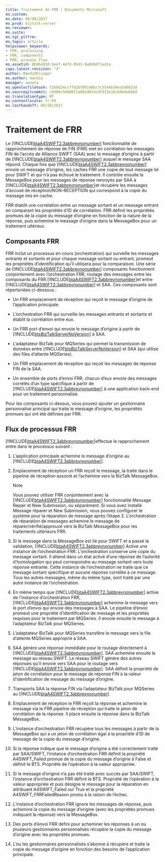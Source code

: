```yaml
---
title: Traitement de FRR | Documents Microsoft
ms.custom: 
ms.date: 06/08/2017
ms.prod: biztalk-server
ms.reviewer: 
ms.suite: 
ms.tgt_pltfrm: 
ms.topic: article
helpviewer_keywords:
- FRR, processing
- FRR, components
- FRR, process flow
ms.assetid: 8b064d18-5ee7-44fd-95d1-9a0d66f1ad1a
caps.latest.revision: "3"
author: MandiOhlinger
ms.author: mandia
manager: anneta
ms.openlocfilehash: f2b0d34ccffd2bf09148bcfc5544b38ea5d0033d
ms.sourcegitcommit: cb908c540d8f1a692d01dc8f313e16cb4b4e696d
ms.translationtype: MT
ms.contentlocale: fr-FR
ms.lasthandoff: 09/20/2017
---
```

# <a name="frr-processing"></a>Traitement de FRR
Le [!INCLUDE[btaA4SWIFT2.3abbrevnonumber](../../includes/btaa4swift2-3abbrevnonumber-md.md)] fonctionnalité de rapprochement de réponse de FIN (FRR) met en corrélation les messages FIN de l’accès de Alliance SWIFT (SAA) avec le message d’origine à partir de [!INCLUDE[btaA4SWIFT2.3abbrevnonumber](../../includes/btaa4swift2-3abbrevnonumber-md.md)] auquel le message SAA répond. Chaque fois que [!INCLUDE[btaA4SWIFT2.3abbrevnonumber](../../includes/btaa4swift2-3abbrevnonumber-md.md)] envoie un message d’origine, les caches FRR une copie de tout message lié pour SWIFT et qui n’a pas échoué le traitement. Il contrôle ensuite la MessageBox pour les messages de réponse renvoyés par SAA à [!INCLUDE[btaA4SWIFT2.3abbrevnonumber](../../includes/btaa4swift2-3abbrevnonumber-md.md)]et récupère les messages d’accusé de réception/NON-RÉCEPTION qui correspond à la copie du message mis en cache.  
  
 FRR établit une corrélation entre un message sortant et un message entrant en comparant les propriétés d’ID de corrélation. FRR définit les propriétés promues de la copie du message d’origine en fonction de la nature de la réponse, puis achemine le message d’origine dans la MessageBox pour un traitement ultérieur.  
  
## <a name="frr-components"></a>Composants FRR  
 FRR inclut un processus en cours (orchestration) qui surveille les messages entrants et sortants et pour chaque message sortant ou entrant, promeut les propriétés d’identification qu’il utilisera pour la comparaison. Une série de [!INCLUDE[btaA4SWIFT2.3abbrevnonumber](../../includes/btaa4swift2-3abbrevnonumber-md.md)] composants fonctionnent conjointement avec l’orchestration FRR, routage des messages entre les composants du FRR [!INCLUDE[btaA4SWIFT2.3abbrevnonumber](../../includes/btaa4swift2-3abbrevnonumber-md.md)]et entre [!INCLUDE[btaA4SWIFT2.3abbrevnonumber](../../includes/btaa4swift2-3abbrevnonumber-md.md)] et SAA. Ces composants sont répertoriées ci-dessous :  
  
-   Un FRR emplacement de réception qui reçoit le message d’origine de l’application principale.  
  
-   L’orchestration FRR qui surveille les messages entrants et sortants et établit la corrélation entre eux.  
  
-   Un FRR port d’envoi qui envoie le message d’origine à partir de [!INCLUDE[btsBizTalkServerNoVersion](../../includes/btsbiztalkservernoversion-md.md)] à SAA.  
  
-   L’adaptateur BizTalk pour MQSeries qui permet la transmission de données entre [!INCLUDE[btsBizTalkServerNoVersion](../../includes/btsbiztalkservernoversion-md.md)] et SAA (qui utilise des files d’attente MQSeries).  
  
-   Un FRR emplacement de réception qui reçoit les messages de réponse FIN de la SAA.  
  
-   Un ensemble de ports d’envoi FRR, chacun d’eux envoie des messages corrélés d’un type spécifique à partir de [!INCLUDE[btaA4SWIFT2.3abbrevnonumber](../../includes/btaa4swift2-3abbrevnonumber-md.md)] à une application back-end pour un traitement personnalisé.  
  
 Pour les composants ci-dessus, vous pouvez ajouter un gestionnaire personnalisé principal qui traite le message d’origine, les propriétés promues qui ont été définies par FRR.  
  
## <a name="frr-process-flow"></a>Flux de processus FRR  
 [!INCLUDE[btaA4SWIFT2.3abbrevnonumber](../../includes/btaa4swift2-3abbrevnonumber-md.md)]effectue le rapprochement entre dans le processus suivant :  
  
1.  L’application principale achemine le message d’origine au [!INCLUDE[btaA4SWIFT2.3abbrevnonumber](../../includes/btaa4swift2-3abbrevnonumber-md.md)].  
  
2.  Emplacement de réception un FRR reçoit le message, la traite dans le pipeline de réception associé et l’achemine vers la BizTalk MessageBox.  
  
    > [!NOTE]
    >  Vous pouvez utiliser FRR conjointement avec la [!INCLUDE[btaA4SWIFT2.3abbrevnonumber](../../includes/btaa4swift2-3abbrevnonumber-md.md)] fonctionnalité Message Repair et New Submission, ou séparément. Si vous avez installé Message réparer et New Submission, vous pouvez configurer le système pour la réparation de message après l’étape 2. L’orchestration de réparation de messages achemine le message de réparer/vérifié/approuvé vers la BizTalk MessageBox pour les traitements ultérieurs FRR.  
  
3.  Si le message dans la MessageBox est lié pour SWIFT et a passé la validation, [!INCLUDE[btaA4SWIFT2.3abbrevnonumber](../../includes/btaa4swift2-3abbrevnonumber-md.md)] Active une instance de l’orchestration FRR. L’orchestration conserve une copie du message sortant. Il attend dans un état activé d’une réponse de l’autorité d’homologation qui peut correspondre au message sortant vers toute réponse entrante. Cette instance de l’orchestration ne traite que ce message sortant spécifique et aucune réponse corrélée à ce message. Tous les autres messages, même du même type, sont traité par une autre instance de l’orchestration.  
  
4.  En même temps que [!INCLUDE[btaA4SWIFT2.3abbrevnonumber](../../includes/btaa4swift2-3abbrevnonumber-md.md)] active de l’instance d’orchestration FRR, [!INCLUDE[btaA4SWIFT2.3abbrevnonumber](../../includes/btaa4swift2-3abbrevnonumber-md.md)] achemine le message vers le port d’envoi qui envoie des messages à SAA. Le pipeline d’envoi promeut une propriété d’identification de message et les propriétés requises pour le traitement par MQSeries. Il envoie ensuite le message à l’adaptateur BizTalk pour MQSeries.  
  
5.  L’adaptateur BizTalk pour MQSeries transfère le message vers la file d’attente MQSeries approprié à SAA.  
  
6.  SAA génère une réponse immédiate pour le routage directement à [!INCLUDE[btaA4SWIFT2.3abbrevnonumber](../../includes/btaa4swift2-3abbrevnonumber-md.md)]. SAA achemine ensuite le message au réseau SWIFT. Le réseau SWIFT génère des autres réponses qu’il envoie vers SAA pour le routage vers [!INCLUDE[btaA4SWIFT2.3abbrevnonumber](../../includes/btaa4swift2-3abbrevnonumber-md.md)]. SAA définit la propriété de jeton de corrélation pour le message de réponse FIN à la valeur d’identification de message du message d’origine.  
  
7.  Transports SAA la réponse FIN via l’adaptateur BizTalk pour MQSeries au [!INCLUDE[btaA4SWIFT2.3abbrevnonumber](../../includes/btaa4swift2-3abbrevnonumber-md.md)].  
  
8.  Emplacement de réception le FRR reçoit la réponse et achemine le message via le FRR pipeline de réception qui traite le jeton de corrélation de la réponse. Il place ensuite la réponse dans la BizTalk MessageBox.  
  
9. L’instance d’orchestration FRR récupère tous les messages à partir de la MessageBox qui a un jeton de corrélation égal à la propriété d’ID de message de la copie du message d’origine.  
  
10. Si la réponse indique que le message d’origine a été correctement traité par SAA/SWIFT, l’instance d’orchestration FRR définit la propriété A4SWIFT_Failed promue de la copie du message d’origine à False et définit le BTS. Propriété de l’opération à la valeur appropriée.  
  
11. Si le message d’origine n’a pas été traité avec succès par SAA/SWIFT, l’instance d’orchestration FRR définit le BTS. Propriété de l’opération à la valeur appropriée et puis désigne le message pour la réparation en attribuant A4SWIFT_Failed sur True et la propriété A4SWIFT_FRRFailedReason promu à la raison de l’échec.  
  
12. L’instance d’orchestration FRR ignore les messages de réponse, puis achemine la copie du message d’origine (avec les propriétés promues indiquant la réponse) vers la MessageBox.  
  
13. Des ports d’envoi FRR défini pour acheminer les réponses à un ou plusieurs gestionnaires personnalisés récupère la copie du message d’origine avec les propriétés promues.  
  
14. L’ou les gestionnaires personnalisés s’abonne à récupère et traite la copie du message d’origine en fonction des besoins de l’application principale.